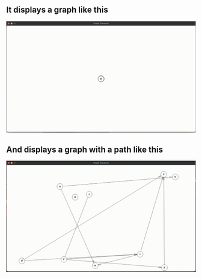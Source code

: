 ## It displays a graph like this

![graph](./animate_graph.gif)

## And displays a graph with a path like this

![graph_animation](./animate_graph_with_path.gif)
